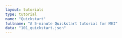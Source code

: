 ```yaml
---
layout: tutorials
type: tutorial
name: "Quickstart"
fullname: "A 5-minute Quickstart tutorial for MEI"
data: "101_quickstart.json"
---
```

